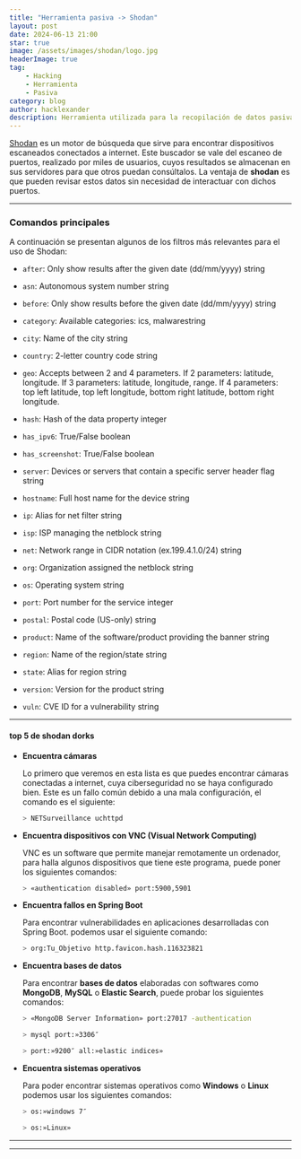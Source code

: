 ```yaml
---
title: "Herramienta pasiva -> Shodan"
layout: post
date: 2024-06-13 21:00
star: true
image: /assets/images/shodan/logo.jpg 
headerImage: true
tag:
    - Hacking 
    - Herramienta
    - Pasiva
category: blog
author: hacklexander
description: Herramienta utilizada para la recopilación de datos pasiva  
---
```



[Shodan](https://www.shodan.io/) es un motor de búsqueda que sirve para encontrar dispositivos escaneados conectados a internet. Este buscador se vale del escaneo de puertos, realizado por miles de usuarios, cuyos resultados se almacenan en sus servidores para que otros puedan consúltalos. La ventaja de **shodan** es que pueden revisar estos datos sin necesidad de interactuar con dichos puertos.



---


### Comandos principales


A continuación se presentan algunos de los filtros más relevantes para el uso de Shodan:

- `after`: Only show results after the given date (dd/mm/yyyy) string
    
- `asn`: Autonomous system number string
    
- `before`: Only show results before the given date (dd/mm/yyyy) string
    
- `category`: Available categories: ics, malwarestring
    
- `city`: Name of the city string
    
- `country`: 2-letter country code string
    
- `geo`: Accepts between 2 and 4 parameters. If 2 parameters: latitude, longitude. If 3 parameters: latitude, longitude, range. If 4 parameters: top left latitude, top left longitude, bottom right latitude, bottom right longitude.
    
- `hash`: Hash of the data property integer
    
- `has_ipv6`: True/False boolean
    
- `has_screenshot`: True/False boolean
    
- `server`: Devices or servers that contain a specific server header flag string
    
- `hostname`: Full host name for the device string
    
- `ip`: Alias for net filter string
    
- `isp`: ISP managing the netblock string
    
- `net`: Network range in CIDR notation (ex.199.4.1.0/24) string
    
- `org`: Organization assigned the netblock string
    
- `os`: Operating system string
    
- `port`: Port number for the service integer
    
- `postal`: Postal code (US-only) string
    
- `product`: Name of the software/product providing the banner string
    
- `region`: Name of the region/state string
    
- `state`: Alias for region string
    
- `version`: Version for the product string
    
- `vuln`: CVE ID for a vulnerability string


---


#### top 5 de shodan dorks


- **Encuentra cámaras** 

	Lo primero que veremos en esta lista es que puedes encontrar cámaras conectadas a internet, cuya ciberseguridad no se haya configurado bien. Este es un fallo común debido a una mala configuración, el comando es el siguiente:
	
	```bash
	> NETSurveillance uchttpd
	```

- **Encuentra dispositivos con VNC (Visual Network Computing)**

	VNC es un software que permite manejar remotamente un ordenador, para halla algunos dispositivos que tiene este programa, puede poner los siguientes comandos:
	
	```bash
	> «authentication disabled» port:5900,5901
	```


- **Encuentra fallos en Spring Boot**
	
	Para encontrar vulnerabilidades en aplicaciones desarrolladas con Spring Boot. podemos usar el siguiente comando:
	
	```bash
	> org:Tu_Objetivo http.favicon.hash.116323821
	```


- **Encuentra bases de datos**

	Para encontrar **bases de datos** elaboradas con softwares como **MongoDB**, **MySQL** o **Elastic Search**, puede probar los siguientes comandos:

	```bash 
	> «MongoDB Server Information» port:27017 -authentication

	> mysql port:»3306″ 
	
	> port:»9200″ all:»elastic indices»
	```

- **Encuentra sistemas operativos**

	Para poder encontrar sistemas operativos como **Windows** o **Linux** podemos usar los siguientes comandos: 

	```bash
	> os:»windows 7″
	
	> os:»Linux»
	```

---
---



